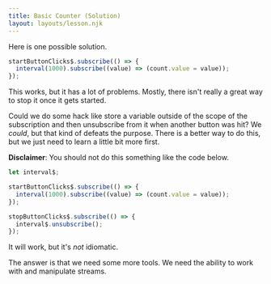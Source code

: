 ```yaml
---
title: Basic Counter (Solution)
layout: layouts/lesson.njk
---
```


Here is one possible solution.

```js
startButtonClicks$.subscribe(() => {
  interval(1000).subscribe((value) => (count.value = value));
});
```

This works, but it has a lot of problems. Mostly, there isn't really a great way to stop it once it gets started.

Could we do some hack like store a variable outside of the scope of the subscription and then unsubscribe from it when another button was hit? We _could_, but that kind of defeats the purpose. There is a better way to do this, but we just need to learn a little bit more first.

**Disclaimer**: You should not do this something like the code below.

```js
let interval$;

startButtonClicks$.subscribe(() => {
  interval(1000).subscribe((value) => (count.value = value));
});

stopButtonClicks$.subscribe(() => {
  interval$.unsubscribe();
});
```

It will work, but it's _not_ idiomatic.

The answer is that we need some more tools. We need the ability to work with and manipulate streams.
